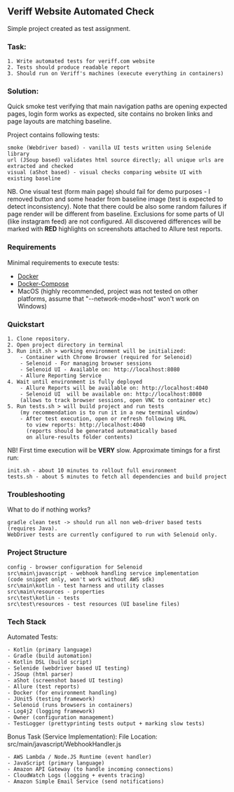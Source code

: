 Veriff Website Automated Check
---

Simple project created as test assignment.

### Task:
 
    1. Write automated tests for veriff.com website
    2. Tests should produce readable report
    3. Should run on Veriff's machines (execute everything in containers)
    
### Solution: 
Quick smoke test verifying that main navigation paths are opening expected pages, 
login form works as expected, site contains no broken links and page layouts are matching baseline.

Project contains following tests: 

    smoke (Webdriver based) - vanilla UI tests written using Selenide library
    url (JSoup based) validates html source directly; all unique urls are extracted and checked
    visual (aShot based) - visual checks comparing website UI with existing baseline
    
NB. One visual test (form main page) should fail for demo purposes - I removed button 
and some header from baseline image (test is expected to detect inconsistency). Note that there could be also some random 
failures if page render will be different from baseline. Exclusions for some parts of UI (like instagram feed) are not configured. 
All discovered differences will be marked with __RED__ highlights on screenshots attached to Allure test reports. 
    
### Requirements
Minimal requirements to execute tests:
- [Docker](https://docs.docker.com/install/)
- [Docker-Compose](https://docs.docker.com/compose/install/)
- MacOS (highly recommended, project was not tested on other platforms, assume that "--network-mode=host" won't work on Windows)
    
### Quickstart

    1. Clone repository.
    2. Open project directory in terminal
    3. Run init.sh > working environment will be initialized:
        - Container with Chrome Browser (required for Selenoid)
        - Selenoid - For managing browser sessions
        - Selenoid UI - Available on: http://localhost:8080
        - Allure Reporting Service
    4. Wait until environment is fully deployed
        - Allure Reports will be available on: http://localhost:4040
        - Selenoid UI  will be available on: http://localhost:8080
        (allows to track browser sessions, open VNC to container etc)
    5. Run tests.sh > will build project and run tests
        (my recommendation is to run it in a new terminal window)
        - After test execution, open or refresh following URL 
          to view reports: http://localhost:4040
          (reports should be generated automatically based 
          on allure-results folder contents)
          
NB! First time execution will be __VERY__ slow. Approximate timings for a first run:

    init.sh - about 10 minutes to rollout full environment 
    tests.sh - about 5 minutes to fetch all dependencies and build project
    
### Troubleshooting

What to do if nothing works?

    gradle clean test -> should run all non web-driver based tests (requires Java). 
    WebDriver tests are currently configured to run with Selenoid only.
    
### Project Structure

    config - browser configuration for Selenoid
    src\main\javascript - webhook handling service implementation 
    (code snippet only, won't work without AWS sdk)
    src\main\kotlin - test harness and utility classes
    src\main\resources - properties
    src\test\kotlin - tests
    src\test\resources - test resources (UI baseline files)
        
### Tech Stack
Automated Tests:

    - Kotlin (primary language)
    - Gradle (build automation)
    - Kotlin DSL (build script)
    - Selenide (webdriver based UI testing)
    - JSoup (html parser)
    - aShot (screenshot based UI testing)
    - Allure (test reports)
    - Docker (for environment handling)
    - JUnit5 (testing framework)
    - Selenoid (runs browsers in containers)
    - Log4j2 (logging framework)
    - Owner (configuration management)
    - TestLogger (prettyprinting tests output + marking slow tests)
    
Bonus Task (Service Implementation): 
File Location: src/main/javascript/WebhookHandler.js

    - AWS Lambda / Node.JS Runtime (event handler)
    - JavaScript (primary language)
    - Amazon API Gateway (to handle incoming connections)
    - CloudWatch Logs (logging + events tracing)
    - Amazon Simple Email Service (send notifications)




